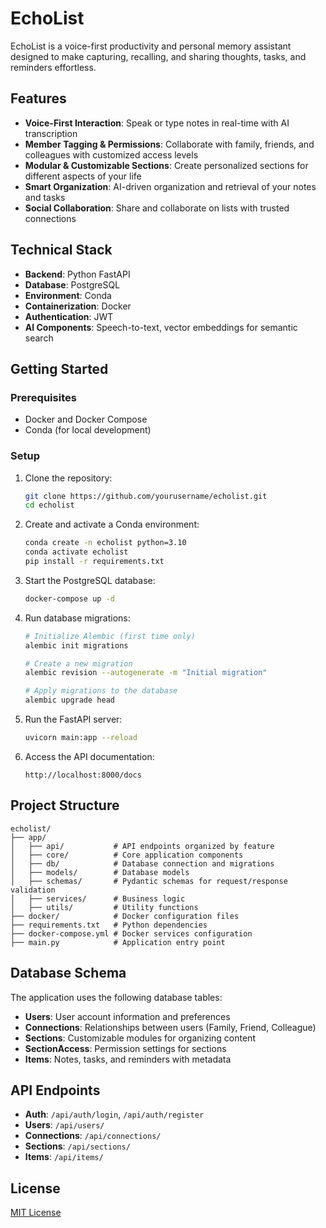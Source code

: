 # EchoList

EchoList is a voice-first productivity and personal memory assistant designed to make capturing, recalling, and sharing thoughts, tasks, and reminders effortless.

## Features

- **Voice-First Interaction**: Speak or type notes in real-time with AI transcription
- **Member Tagging & Permissions**: Collaborate with family, friends, and colleagues with customized access levels
- **Modular & Customizable Sections**: Create personalized sections for different aspects of your life
- **Smart Organization**: AI-driven organization and retrieval of your notes and tasks
- **Social Collaboration**: Share and collaborate on lists with trusted connections

## Technical Stack

- **Backend**: Python FastAPI
- **Database**: PostgreSQL
- **Environment**: Conda
- **Containerization**: Docker
- **Authentication**: JWT
- **AI Components**: Speech-to-text, vector embeddings for semantic search

## Getting Started

### Prerequisites

- Docker and Docker Compose
- Conda (for local development)

### Setup

1. Clone the repository:
   ```bash
   git clone https://github.com/yourusername/echolist.git
   cd echolist
   ```

2. Create and activate a Conda environment:
   ```bash
   conda create -n echolist python=3.10
   conda activate echolist
   pip install -r requirements.txt
   ```

3. Start the PostgreSQL database:
   ```bash
   docker-compose up -d
   ```

4. Run database migrations:
   ```bash
   # Initialize Alembic (first time only)
   alembic init migrations
   
   # Create a new migration
   alembic revision --autogenerate -m "Initial migration"
   
   # Apply migrations to the database
   alembic upgrade head
   ```

5. Run the FastAPI server:
   ```bash
   uvicorn main:app --reload
   ```

6. Access the API documentation:
   ```
   http://localhost:8000/docs
   ```

## Project Structure

```
echolist/
├── app/
│   ├── api/           # API endpoints organized by feature
│   ├── core/          # Core application components
│   ├── db/            # Database connection and migrations
│   ├── models/        # Database models
│   ├── schemas/       # Pydantic schemas for request/response validation
│   ├── services/      # Business logic
│   ├── utils/         # Utility functions
├── docker/            # Docker configuration files
├── requirements.txt   # Python dependencies
├── docker-compose.yml # Docker services configuration
├── main.py            # Application entry point
```

## Database Schema

The application uses the following database tables:

- **Users**: User account information and preferences
- **Connections**: Relationships between users (Family, Friend, Colleague)
- **Sections**: Customizable modules for organizing content
- **SectionAccess**: Permission settings for sections
- **Items**: Notes, tasks, and reminders with metadata

## API Endpoints

- **Auth**: `/api/auth/login`, `/api/auth/register`
- **Users**: `/api/users/`
- **Connections**: `/api/connections/`
- **Sections**: `/api/sections/`
- **Items**: `/api/items/`

## License

[MIT License](LICENSE)
